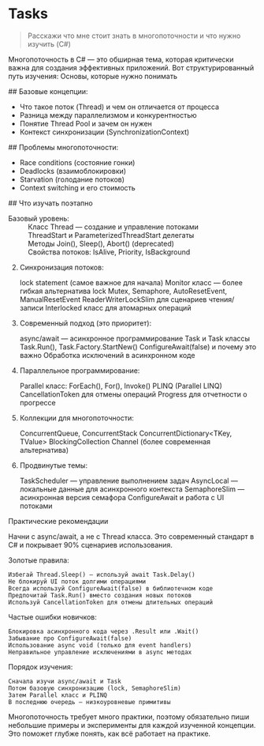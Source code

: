 # Tasks
> Расскажи что мне стоит знать в многопоточности и что нужно изучить (C#)
<p>Многопоточность в C# — это обширная тема, которая критически важна для создания эффективных приложений. Вот структурированный путь изучения:
Основы, которые нужно понимать</p>
## Базовые концепции:
<ul>
    <li>Что такое поток (Thread) и чем он отличается от процесса</li>
    <li>Разница между параллелизмом и конкурентностью</li>
    <li>Понятие Thread Pool и зачем он нужен</li>
    <li>Контекст синхронизации (SynchronizationContext)</li>
</ul>
## Проблемы многопоточности:
<ul>
    <li>Race conditions (состояние гонки)</li>
    <li>Deadlocks (взаимоблокировки)</li>
    <li>Starvation (голодание потоков)</li>
    <li>Context switching и его стоимость</li>
</ul>
## Что изучать поэтапно
<dl>
    <dt>Базовый уровень:</dt>
    <dd>Класс Thread — создание и управление потоками</dd>
    <dd>ThreadStart и ParameterizedThreadStart делегаты</dd>
    <dd>Методы Join(), Sleep(), Abort() (deprecated)</dd>
    <dd>Свойства потоков: IsAlive, Priority, IsBackground</dd>  
</dl>


    

2. Синхронизация потоков:

    lock statement (самое важное для начала)
    Monitor класс — более гибкая альтернатива lock
    Mutex, Semaphore, AutoResetEvent, ManualResetEvent
    ReaderWriterLockSlim для сценариев чтения/записи
    Interlocked класс для атомарных операций

3. Современный подход (это приоритет):

    async/await — асинхронное программирование
    Task и Task<T> классы
    Task.Run(), Task.Factory.StartNew()
    ConfigureAwait(false) и почему это важно
    Обработка исключений в асинхронном коде

4. Параллельное программирование:

    Parallel класс: ForEach(), For(), Invoke()
    PLINQ (Parallel LINQ)
    CancellationToken для отмены операций
    Progress<T> для отчетности о прогрессе

5. Коллекции для многопоточности:

    ConcurrentQueue<T>, ConcurrentStack<T>
    ConcurrentDictionary<TKey, TValue>
    BlockingCollection<T>
    Channel<T> (более современная альтернатива)

6. Продвинутые темы:

    TaskScheduler — управление выполнением задач
    AsyncLocal<T> — локальные данные для асинхронного контекста
    SemaphoreSlim — асинхронная версия семафора
    ConfigureAwait и работа с UI потоками

Практические рекомендации

Начни с async/await, а не с Thread класса. Это современный стандарт в C# и покрывает 90% сценариев использования.

Золотые правила:

    Избегай Thread.Sleep() — используй await Task.Delay()
    Не блокируй UI поток долгими операциями
    Всегда используй ConfigureAwait(false) в библиотечном коде
    Предпочитай Task.Run() вместо создания новых потоков
    Используй CancellationToken для отмены длительных операций

Частые ошибки новичков:

    Блокировка асинхронного кода через .Result или .Wait()
    Забывание про ConfigureAwait(false)
    Использование async void (только для event handlers)
    Неправильное управление исключениями в async методах

Порядок изучения:

    Сначала изучи async/await и Task
    Потом базовую синхронизацию (lock, SemaphoreSlim)
    Затем Parallel класс и PLINQ
    В последнюю очередь — низкоуровневые примитивы

Многопоточность требует много практики, поэтому обязательно пиши небольшие примеры и эксперименты для каждой изученной концепции.
Это поможет глубже понять, как всё работает на практике.
